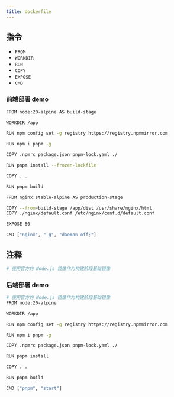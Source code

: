 ```yaml
--- 
title: dockerfile
---
```




## 指令



- `FROM`
- `WORKDIR`
- `RUN`
- `COPY`
- `EXPOSE`
- `CMD`

### 前端部署 demo

``` bash
FROM node:20-alpine AS build-stage

WORKDIR /app

RUN npm config set -g registry https://registry.npmmirror.com

RUN npm i pnpm -g

COPY .npmrc package.json pnpm-lock.yaml ./

RUN pnpm install --frozen-lockfile

COPY . .

RUN pnpm build

FROM nginx:stable-alpine AS production-stage

COPY --from=build-stage /app/dist /usr/share/nginx/html
COPY ./nginx/default.conf /etc/nginx/conf.d/default.conf

EXPOSE 80

CMD ["nginx", "-g", "daemon off;"]
```

## 注释

``` bash
# 使用官方的 Node.js 镜像作为构建阶段基础镜像
```


### 后端部署 demo


``` bash
# 使用官方的 Node.js 镜像作为构建阶段基础镜像
FROM node:20-alpine

WORKDIR /app

RUN npm config set -g registry https://registry.npmmirror.com

RUN npm i pnpm -g

COPY .npmrc package.json pnpm-lock.yaml ./

RUN pnpm install

COPY . .

RUN pnpm build

CMD ["pnpm", "start"]

```
